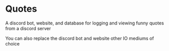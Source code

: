 # Quotes
A discord bot, website, and database for logging and viewing funny quotes from a discord server

You can also replace the discord bot and website other IO mediums of choice
